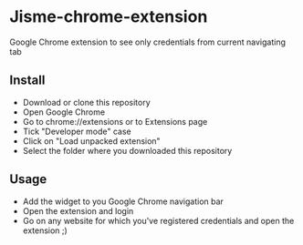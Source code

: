 # Jisme-chrome-extension

Google Chrome extension to see only credentials from current navigating tab

## Install

- Download or clone this repository
- Open Google Chrome
- Go to chrome://extensions or to Extensions page
- Tick "Developer mode" case
- Click on "Load unpacked extension"
- Select the folder where you downloaded this repository

## Usage


- Add the widget to you Google Chrome navigation bar
-  Open the extension and login
- Go on any website for which you've registered credentials and open the extension ;)
